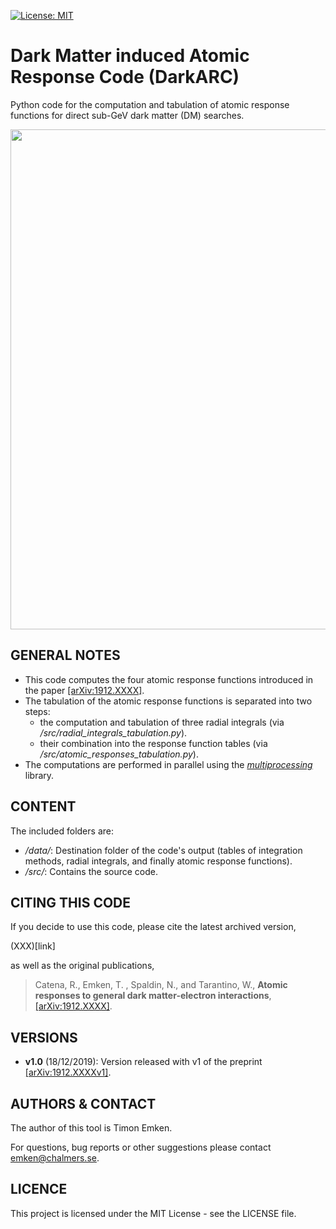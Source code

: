 <!-- [![Build Status](https://travis-ci.com/temken/DM_Electron_Responses.svg?token=CWyAeZfiHMD8t4eitDid&branch=master)](https://travis-ci.com/temken/DM_Electron_Responses) -->
<!-- [![Coverage Status](https://coveralls.io/repos/github/temken/pythonproject/badge.svg?branch=master)](https://coveralls.io/github/temken/pythonproject?branch=master) -->
[![License: MIT](https://img.shields.io/badge/License-MIT-blue.svg)](https://opensource.org/licenses/MIT)

# Dark Matter induced Atomic Response Code (DarkARC)

<!-- [![DOI](https://zenodo.org/badge/xxx.svg)](https://zenodo.org/badge/latestdoi/xxx)
[![arXiv](https://img.shields.io/badge/arXiv-1912.XXXX-B31B1B.svg)](https://arxiv.org/abs/1912.XXXX) -->

Python code for the computation and tabulation of atomic response functions for direct sub-GeV dark matter (DM) searches.

<img src="https://user-images.githubusercontent.com/29034913/70995423-d0683c80-20d0-11ea-85bd-fdcb91d972eb.png" width="800">

## GENERAL NOTES

- This code computes the four atomic response functions introduced in the paper [[arXiv:1912.XXXX]](https://arxiv.org/abs/1912.XXXX).
- The tabulation of the atomic response functions is separated into two steps:
  - the computation and tabulation of three radial integrals (via */src/radial_integrals_tabulation.py*).
  - their combination into the response function tables (via */src/atomic_responses_tabulation.py*).
- The computations are performed in parallel using the [*multiprocessing*](https://docs.python.org/2/library/multiprocessing.html) library.

## CONTENT

The included folders are:

- */data/*: Destination folder of the code's output (tables of integration methods, radial integrals, and finally atomic response functions).
- */src/*: Contains the source code.


## CITING THIS CODE

If you decide to use this code, please cite the latest archived version,

(XXX)[link]

as well as the original publications,

>Catena, R., Emken, T. , Spaldin, N., and Tarantino, W., **Atomic responses to general dark matter-electron interactions**, [[arXiv:1912.XXXX]](https://arxiv.org/abs/1912.XXXX).

## VERSIONS

- **v1.0** (18/12/2019): Version released with v1 of the preprint [[arXiv:1912.XXXXv1]](https://arxiv.org/abs/1912.XXXXv1).

## AUTHORS & CONTACT

The author of this tool is Timon Emken.

For questions, bug reports or other suggestions please contact [emken@chalmers.se](mailto:emken@chalmers.se).


## LICENCE

This project is licensed under the MIT License - see the LICENSE file.

